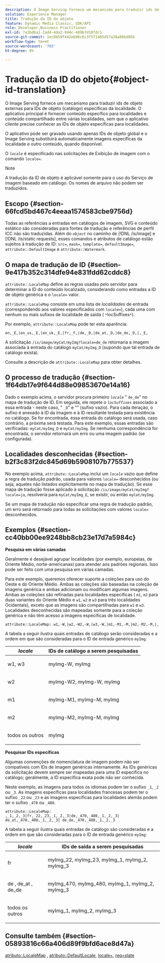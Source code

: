 ```yaml
---
description: O Image Serving fornece um mecanismo para traduzir ids de objeto externas para IDs de objeto (catálogo) específicas da localidade. O aplicativo principal é fornecer conteúdo específico para localidades e conteúdo compartilhado entre várias localidades, sem que o aplicativo cliente precise conhecer as IDs de objeto específicas para localidades.
solution: Experience Manager
title: Tradução da ID do objeto
feature: Dynamic Media Classic, SDK/API
role: Developer,Business Practitioner
exl-id: 7a3bd6a1-2ad4-4da2-944c-489b7d18fdc1
source-git-commit: 1ec8b59f442eb96c6c3f5f1405d57a38a86bd056
workflow-type: tm+mt
source-wordcount: '703'
ht-degree: 0%

---
```


# Tradução da ID do objeto{#object-id-translation}

O Image Serving fornece um mecanismo para traduzir ids de objeto externas para IDs de objeto (catálogo) específicas da localidade. O aplicativo principal é fornecer conteúdo específico para localidades e conteúdo compartilhado entre várias localidades, sem que o aplicativo cliente precise conhecer as IDs de objeto específicas para localidades.

O aplicativo pode ser gravado usando apenas IDs de objeto global e o Image Serving substituirá automaticamente imagens específicas da localidade e outro conteúdo, quando disponível.

O *`locale`* é especificado nas solicitações de Exibição de imagem com o comando `locale=`.

>[!NOTE]
>
>A tradução da ID de objeto é aplicável somente para o uso do Serviço de imagem baseado em catálogo. Os nomes de arquivo não podem ser traduzidos.

## Escopo {#section-66fcd5bd467c4eeaa1574583cbe9756d}

Todas as referências a entradas em catálogos de imagem, SVG e conteúdo estático são consideradas para fontes de tradução e referências de perfil ICC não são traduzidas. Além do *`object`* no caminho de [!DNL /is/image] e [!DNL /is/static requests], esses comandos e atributos de catálogo estão sujeitos à tradução de ID: `src=`, `mask=`, `template=`, `defaultImage=`, `attribute::DefaultImage` e `attribute::Watermark`.

## O mapa de tradução de ID {#section-9e417b352c314dfe94e831fdd62cddc8}

`attribute::LocaleMap` define as regras usadas pelo servidor para determinar a ID do conteúdo localizado, considerando como entradas a ID de objeto genérica e o  `locale=` valor.

`attribute::LocaleMap` consiste em uma lista de  *localidades*  de entrada (correspondendo aos valores especificados com  `locale=`), cada uma com nenhum ou mais sufixos de localidade de saída (  `*`locSuffixes`*`).

Por exemplo, `attribute::LocaleMap` pode ter esta aparência:

`en,_E,|en_us,_E,|en_uk,_E,|fr,_F,|de,_D,|de_at,_D,|de_de,_D,|,_E,`

A solicitação `/is/image/myCat/myImg?locale=de_de` retornaria a imagem associada à entrada do catálogo `myCat/myImg_D` (supondo que tal entrada de catálogo exista).

Consulte a descrição de `attribute::LocaleMap` para obter detalhes.

## O processo de tradução {#section-1f64db17e9f644d88e09853670e14a16}

Dado o exemplo acima, o servidor procura primeiro *`locale`* &quot; `de_de`&quot; no mapa de tradução de ID. Em seguida, ele repete o *`locSuffixes`* associado a essa entrada - neste caso, &quot; `_D`&quot; e &quot;&quot; (sufixo vazio). Para cada iteração, o sufixo é anexado à ID da imagem e à ID resultante testada para existência no catálogo. Se for encontrada, essa entrada do catálogo será usada, caso contrário, a próxima será testada. Para este exemplo, essas entradas são verificadas: `myCat/myImg_D` e `myCat/myImg`. Se nenhuma correspondência for encontrada, o servidor retornará um erro ou uma imagem padrão (se configurada).

## Localidades desconhecidas {#section-b2f3c83f2dc845d69b5908107b775537}

No exemplo acima, `attribute::LocaleMap` inclui um *`locale`* vazio que define a regra de tradução padrão, usada para valores `locale=` desconhecidos (ou seja, aqueles não listados explicitamente no mapa de tradução). Se esse mapa de tradução fosse aplicado à solicitação `/is/image/myCat/myImg?locale=ja`, resolveria para `myCat/myImg_E`, se existir, ou então `myCat/myImg`.

Se um mapa de tradução não especificar uma regra de tradução padrão, um erro será retornado para todas as solicitações com valores `locale=` desconhecidos.

## Exemplos {#section-cc40bb00ee9248bb8cb23e17d7a5984c}

**Pesquisa em várias camadas**

Geralmente é desejável agrupar localidades (por exemplo, europeias, de Oriente Médio, norte-americanas) para atender aos padrões regionais. Isso pode ser feito com uma pesquisa em várias camadas.

Para este exemplo, queremos oferecer suporte a coleções para uso do Oeste e do Oriente Médio. Ambas as coleções são baseadas na coleção de imagens genérica e ambas adicionam ou modificam algumas imagens. Ambas as coleções são refinadas para localidades específicas ( `m1`, `m2` para duas variantes do Oriente Médio e `w1`, `w2` e `w3` para três localidades Ocidentais), exceto que as imagens são compartilhadas para `w1` e `w3`. Localidades desconhecidas são mapeadas somente para a coleção genérica e não têm acesso a imagens específicas de localidade.

`attribute::LocaleMap: w1,-W,|w2,-W2,-W,|w3,-W,|m1,-M1,-M,|m2,-M2,-M,|,`

A tabela a seguir ilustra quais entradas de catálogo serão consideradas e a ordem em que são consideradas para o ID de entrada genérico `myImg`:

<table id="table_97EB13E3DB9B48D3A4184D5ECC8E9F86"> 
 <thead> 
  <tr> 
   <th class="entry"> <b> <i>locale</i> </b> </th> 
   <th class="entry"> <b>IDs de catálogo a serem pesquisadas</b> </th> 
  </tr> 
 </thead>
 <tbody> 
  <tr> 
   <td> <p> <span class="codeph"> w1, w3  </span> </p> </td> 
   <td> <p> <span class="codeph"> myImg-W, myImg  </span> </p> </td> 
  </tr> 
  <tr> 
   <td> <p> <span class="codeph"> w2  </span> </p> </td> 
   <td> <p> <span class="codeph"> myImg-W2, myImg-W, myImg  </span> </p> </td> 
  </tr> 
  <tr> 
   <td> <p> <span class="codeph"> m1  </span> </p> </td> 
   <td> <p> <span class="codeph"> myImg-M1, myImg-M, myImg  </span> </p> </td> 
  </tr> 
  <tr> 
   <td> <p> <span class="codeph"> m2  </span> </p> </td> 
   <td> <p> <span class="codeph"> myImg-M2, myImg-M, myImg  </span> </p> </td> 
  </tr> 
  <tr> 
   <td> <p>todos os outros </p> </td> 
   <td> <p> <span class="codeph"> myImg  </span> </p> </td> 
  </tr> 
 </tbody> 
</table>

**Pesquisar IDs específicas**

Algumas convenções de nomenclatura de imagem podem não ser compatíveis com IDs de imagem genéricas internamente. As IDs genéricas da solicitação devem sempre ser mapeadas para uma ID específica no catálogo; geralmente, a ID específica exata pode não ser conhecida.

Neste exemplo, as imagens para todos os idiomas podem ter o sufixo `_1`, `_2` ou `_3`. As imagens específicas para localidades francesas podem ter o sufixo `_22` ou `_23` e as imagens específicas para localidades alemãs podem ter o sufixo `_470` ou `_480`.

`attribute::LocaleMap: ,_1,_2,_3|fr,_22,_23,_1,_2,_3|de,_470,_480,_1,_2,_3| de_at,_470,_480,_1,_2,_3| de_de,_470,_480,_1,_2,_3`

A tabela a seguir ilustra quais entradas de catálogo são consideradas e a ordem em que são consideradas para o ID de entrada genérico `myImg`:

<table id="table_A7EE4AA0F1C24284B83CC4B40622D24F"> 
 <thead> 
  <tr> 
   <th class="entry"> <b> <i>locale</i> </b> </th> 
   <th class="entry"> <b>IDs de saída a serem pesquisadas</b> </th> 
  </tr> 
 </thead>
 <tbody> 
  <tr> 
   <td> <p> <span class="codeph"> fr  </span> </p> </td> 
   <td> <p> <span class="codeph"> myImg_22, myImg_23, myImg_1, myImg_2, myImg_3  </span> </p> </td> 
  </tr> 
  <tr> 
   <td> <p> <span class="codeph"> de  </span>,  <span class="codeph"> de_at  </span>,  <span class="codeph"> de_de  </span> </p> </td> 
   <td> <p> <span class="codeph"> myImg_470, myImg_480, myImg_1, myImg_2, myImg_3  </span> </p> </td> 
  </tr> 
  <tr> 
   <td> <p>todos os outros </p> </td> 
   <td> <p> <span class="codeph"> myImg_1, myImg_2, myImg_3  </span> </p> </td> 
  </tr> 
 </tbody> 
</table>

## Consulte também {#section-05893816c66a406d89f9bfd6ace8d47a}

[atributo::LocaleMap](../../../../../is-api/image-catalog/image-serving-api-ref/c-image-catalog-reference/c-attributes-reference/r-localemap.md#reference-49bbf598f8ea47c3a563755cef306318) ,  [atributo::DefaultLocale](../../../../../is-api/image-catalog/image-serving-api-ref/c-image-catalog-reference/c-attributes-reference/r-defaultlocale.md#reference-69462ad9923f464f80c2c012342a6b6b),  [locale=](../../../../../is-api/http-ref/image-serving-api-ref/c-http-protocol-reference/c-command-reference/r-locale.md#reference-8a846b2fbc004a12821b956ed3b25cfb),  [req=xlate](../../../../../is-api/http-ref/image-serving-api-ref/c-http-protocol-reference/c-command-reference/r-req/r-req.md#reference-907cdb4a97034db7ad94695f25552e76)
